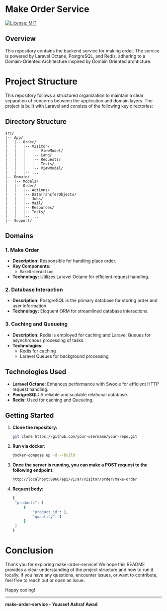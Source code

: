 # Make Order Service

[![License: MIT](https://img.shields.io/badge/License-MIT-yellow.svg)](LICENSE.md)

## Overview

This repository contains the backend service for making order. The service is powered by Laravel Octane, PostgreSQL, and Redis, adhering to a Domain-Oriented Architecture inspired by Domain Oriented archticture.

# Project Structure

This repository follows a structured organization to maintain a clear separation of concerns between the application and domain layers. The project is built with Laravel and consists of the following key directories:

## Directory Structure

```plaintext
src/
|-- App/
|   |-- Order/
|   |   |-- Visitor/
|   |   |   |-- ViewModel/
|   |   |   |-- Lang/
|   |   |   |-- Requests/
|   |   |   |-- Tests/
|   |   |   |-- ViewModel/
|   |   |-- ...
|-- Domain/
|   |-- Models/
|   |-- Order/
|   |   |-- Actions/
|   |   |-- DataTransferObjects/
|   |   |-- Jobs/
|   |   |-- Mail/
|   |   |-- Resources/
|   |   |-- Tests/
|   |   |-- ...
|-- Support/
```

## Domains

### 1. Make Order

- **Description:**
  Responsible for handling place order.
- **Key Components:**
    - `MakeOrderAction`
- **Technology:**
  Utilizes Laravel Octane for efficient request handling.

### 2. Database Interaction

- **Description:**
  PostgreSQL is the primary database for storing order and user information.
- **Technology:**
  Eloquent ORM for streamlined database interactions.

### 3. Caching and Queueing

- **Description:**
  Redis is employed for caching and Laravel Queues for asynchronous processing of tasks.
- **Technologies:**
    - Redis for caching
    - Laravel Queues for background processing

## Technologies Used

- **Laravel Octane:** Enhances performance with Swoole for efficient HTTP request handling.
- **PostgreSQL:** A reliable and scalable relational database.
- **Redis:** Used for caching and Queueing.

## Getting Started

1. **Clone the repository:**
   ```bash
   git clone https://github.com/your-username/your-repo.git

2. **Run via docker:**
   ```bash
   docker-compose up -d --build
   ```
3. **Once the server is running, you can make a POST request to the following endpoint:**
   ```bash
   http://localhost:8860/api/v1/ar/visitor/order/make-order
   ```

4. **Request body:**
   ```bash
   {
    "products": [
        {
            "product_id": 1,
            "quantity": 1
        }
    ]
   }
   ```

# Conclusion

Thank you for exploring make-order-service! We hope this README provides a clear understanding of the project structure and how to run it locally. If you have any questions, encounter issues, or want to contribute, feel free to reach out or open an issue.

Happy coding!

---

**make-order-service - Youssef Ashraf Awad**
